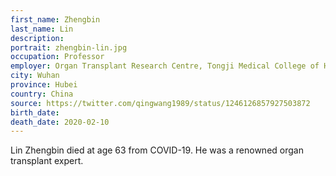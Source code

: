 ```yaml
---
first_name: Zhengbin
last_name: Lin
description: 
portrait: zhengbin-lin.jpg
occupation: Professor
employer: Organ Transplant Research Centre, Tongji Medical College of Huazhong University of Science and Technology
city: Wuhan
province: Hubei
country: China
source: https://twitter.com/qingwang1989/status/1246126857927503872
birth_date: 
death_date: 2020-02-10
---
```


Lin Zhengbin died at age 63 from COVID-19. He was a renowned organ transplant expert.